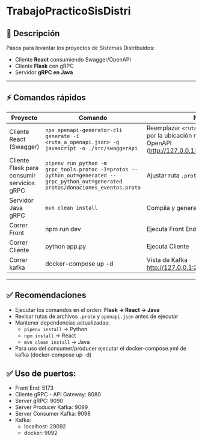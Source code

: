 # TrabajoPracticoSisDistri

## 🔹 Descripción

Pasos para levantar los proyectos de Sistemas Distribuidos:

- Cliente **React** consumiendo Swagger/OpenAPI
- Cliente **Flask** con gRPC
- Servidor **gRPC en Java**

---

## ⚡ Comandos rápidos

| Proyecto                                   | Comando                                                                                                                               | Nota                                                                                                                |
| ------------------------------------------ | ------------------------------------------------------------------------------------------------------------------------------------- | ------------------------------------------------------------------------------------------------------------------- |
| Cliente React (Swagger)                    | `npx openapi-generator-cli generate -i <ruta_a_openapi.json> -g javascript -o ./src/swaggerApi`                                       | Reemplazar `<ruta_a_openapi.json>` por la ubicación real de tu archivo OpenAPI (http://127.0.0.1:8080/swagger.json) |
| Cliente Flask para consumir servicios gRPC | `pipenv run python -m grpc_tools.protoc -I=protos --python_out=generated --grpc_python_out=generated protos/donaciones_eventos.proto` | Ajustar ruta `.proto` según tu proyecto                                                                             |
| Servidor Java gRPC                         | `mvn clean install`                                                                                                                   | Compila y genera stubs gRPC                                                                                         |
| Correr Front                               | npm run dev                                                                                                                           | Ejecuta Front End                                                                                                   |
| Correr Cliente                             | python app.py                                                                                                                         | Ejecuta Cliente                                                                                                     |
| Correr kafka                               | docker-compose up -d                                                                                                                  | Vista de Kafka http://127.0.0.1:29092                                                                               |

---

## ✅ Recomendaciones

- Ejecutar los comandos en el orden: **Flask → React → Java**
- Revisar rutas de archivos `.proto` y `openapi.json` antes de ejecutar
- Mantener dependencias actualizadas:
  - `pipenv install` → Python
  - `npm install` → React
  - `mvn clean install` → Java
- Para uso del consumer/producer ejecutar el docker-compose.yml de kafka (docker-compose up -d)

## ✅ Uso de puertos:

- Front End: 5173
- Cliente gRPC - API Gateway: 8080
- Server gRPC: 9090
- Server Producer Kafka: 9099
- Server Consumer Kafka: 9098
- Kafka:
  - localhost: 29092
  - docker: 9092

